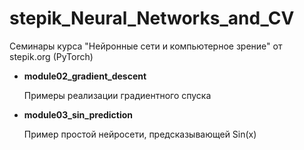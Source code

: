 # stepik_Neural_Networks_and_CV
Семинары курса "Нейронные сети и компьютерное зрение" от stepik.org (PyTorch)

- **module02_gradient_descent**
  
  Примеры реализации градиентного спуска

- **module03_sin_prediction**

  Пример простой нейросети, предсказывающей Sin(x)
